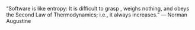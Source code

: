“Software is like entropy: 
It is difficult to grasp
, weighs nothing, and obeys
the Second Law of Thermodynamics;
i.e., it always increases.”
— Norman Augustine


